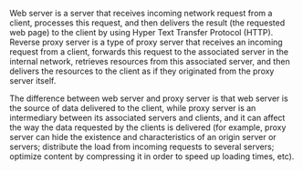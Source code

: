 <p>Web server is a server that receives incoming network request from a client, processes this request, and then delivers 
the result (the requested web page) to the client by using Hyper Text Transfer Protocol (HTTP). Reverse proxy server is a type 
of proxy server that receives an incoming request from a client, forwards this request to the associated server in the 
internal network, retrieves resources from this associated server, and then delivers the resources to the client
as if they originated from the proxy server itself.</p>
<p>The difference between web server and proxy server is that web server is the source of data delivered to the client,
while proxy server is an intermediary between its associated servers and clients, and it can affect the way the data requested 
by the clients is delivered (for example, proxy server can hide the existence and characteristics of an origin server or servers; 
distribute the load from incoming requests to several servers; optimize content by compressing it
in order to speed up loading times, etc).</p>
